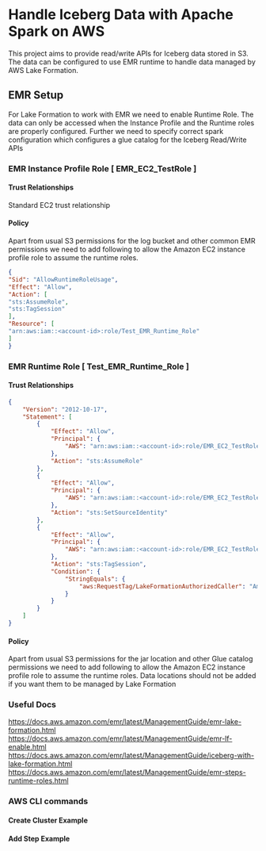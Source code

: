 # Handle Iceberg Data with Apache Spark on AWS
This project aims to provide read/write APIs for Iceberg data stored in S3.
The data can be configured to use EMR runtime to handle data managed by AWS Lake Formation.


## EMR Setup
For Lake Formation to work with EMR we need to enable Runtime Role. The data can 
only be accessed when the Instance Profile and the Runtime roles are properly configured.
Further we need to specify correct spark configuration which configures a glue catalog for the Iceberg
Read/Write APIs

### EMR Instance Profile Role [ EMR_EC2_TestRole ]

#### Trust Relationships
Standard EC2 trust relationship

#### Policy
Apart from usual S3 permissions for the log bucket and other common EMR permissions
we need to add following to allow the Amazon EC2 instance profile role to assume the runtime roles.
```json
{
"Sid": "AllowRuntimeRoleUsage",
"Effect": "Allow",
"Action": [
"sts:AssumeRole",
"sts:TagSession"
],
"Resource": [
"arn:aws:iam::<account-id>:role/Test_EMR_Runtime_Role"
]
}
```


### EMR Runtime Role [ Test_EMR_Runtime_Role ]

#### Trust Relationships
```json
{
    "Version": "2012-10-17",
    "Statement": [
        {
            "Effect": "Allow",
            "Principal": {
                "AWS": "arn:aws:iam::<account-id>:role/EMR_EC2_TestRole"
            },
            "Action": "sts:AssumeRole"
        },
        {
            "Effect": "Allow",
            "Principal": {
                "AWS": "arn:aws:iam::<account-id>:role/EMR_EC2_TestRole"
            },
            "Action": "sts:SetSourceIdentity"
        },
        {
            "Effect": "Allow",
            "Principal": {
                "AWS": "arn:aws:iam::<account-id>:role/EMR_EC2_TestRole"
            },
            "Action": "sts:TagSession",
            "Condition": {
                "StringEquals": {
                    "aws:RequestTag/LakeFormationAuthorizedCaller": "Amazon EMR"
                }
            }
        }
    ]
}
```

#### Policy
Apart from usual S3 permissions for the jar location and other Glue catalog permissions
we need to add following to allow the Amazon EC2 instance profile role to assume the runtime roles.
Data locations should not be added if you want them to be managed by Lake Formation


### Useful Docs
https://docs.aws.amazon.com/emr/latest/ManagementGuide/emr-lake-formation.html
https://docs.aws.amazon.com/emr/latest/ManagementGuide/emr-lf-enable.html
https://docs.aws.amazon.com/emr/latest/ManagementGuide/iceberg-with-lake-formation.html
https://docs.aws.amazon.com/emr/latest/ManagementGuide/emr-steps-runtime-roles.html

### AWS CLI commands
#### Create Cluster Example

#### Add Step Example